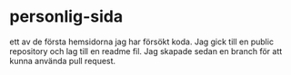 # personlig-sida
ett av de första hemsidorna jag har försökt koda.
Jag gick till en public repository och lag till en readme fil. Jag skapade sedan en branch för att kunna använda pull request.

